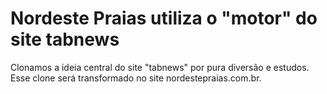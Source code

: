 # Nordeste Praias utiliza o "motor" do site tabnews

Clonamos a ideia central do site "tabnews" por pura diversão e estudos. Esse clone será transformado no site nordestepraias.com.br.
